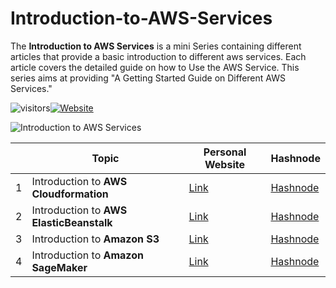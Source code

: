 # Introduction-to-AWS-Services

The **Introduction to AWS Services** is a mini Series containing different articles that provide a basic introduction to different aws services. Each article covers the detailed guide on how to Use the AWS Service. This series aims at providing "A Getting Started Guide on Different AWS Services."

![visitors](https://visitor-badge.glitch.me/badge?page_id=/AditModi/Introduction-to-AWS-Services)[![Website](https://img.shields.io/website?label=Dev.to&up_message=@aditmodi&url=https%3A%2F%2Fdev.to/aditmodi)](https://dev.to/aditmodi) 

![Introduction to AWS Services](https://user-images.githubusercontent.com/48589838/177524645-2889cd6e-69ff-4f6b-acaf-b80d260352b1.jpg)


|               | Topic        | Personal Website | Hashnode     | 
| ------------  | ------------ | ---------------- | ------------ | 
|  1 | Introduction to **AWS Cloudformation** |[ Link ]() |[ Hashnode ]()
|  2 | Introduction to **AWS ElasticBeanstalk** |[ Link ]() |[ Hashnode ]()
|  3 | Introduction to **Amazon S3** |[ Link ]() |[ Hashnode ]() 
|  4 | Introduction to **Amazon SageMaker** |[ Link ]() |[ Hashnode ]() 
